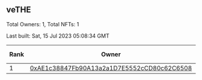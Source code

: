 ## veTHE

Total Owners: 1, Total NFTs: 1

Last built: Sat, 15 Jul 2023 05:08:34 GMT

| Rank | Owner | Voting Power | Influence | NFTs Id |
| --- | --- | --- | --- | --- |
  | 1 | [0xAE1c38847Fb90A13a2a1D7E5552cCD80c62C6508](https://debank.com/profile/0xAE1c38847Fb90A13a2a1D7E5552cCD80c62C6508?chain=bsc) | 2,476,177.003 | 4.07457% | 1 |